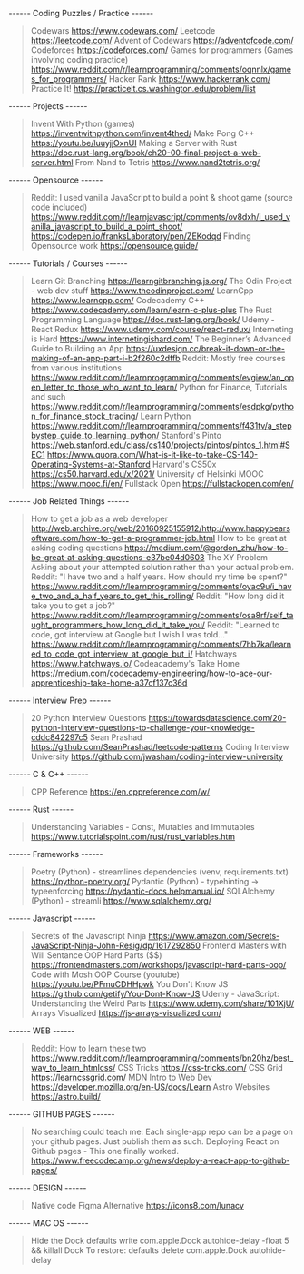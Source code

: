 ------ Coding Puzzles / Practice ------
> Codewars
https://www.codewars.com/
> Leetcode
https://leetcode.com/
> Advent of Codewars
https://adventofcode.com/
> Codeforces 
https://codeforces.com/
> Games for programmers (Games involving coding practice)
https://www.reddit.com/r/learnprogramming/comments/oqnnlx/games_for_programmers/
> Hacker Rank
https://www.hackerrank.com/
> Practice It!
https://practiceit.cs.washington.edu/problem/list




------ Projects ------
> Invent With Python (games)
https://inventwithpython.com/invent4thed/
> Make Pong C++
https://youtu.be/luuyjjOxnUI
> Making a Server with Rust
https://doc.rust-lang.org/book/ch20-00-final-project-a-web-server.html
> From Nand to Tetris
https://www.nand2tetris.org/




------ Opensource ------
> Reddit: I used vanilla JavaScript to build a point & shoot game (source code included)
https://www.reddit.com/r/learnjavascript/comments/ov8dxh/i_used_vanilla_javascript_to_build_a_point_shoot/
https://codepen.io/franksLaboratory/pen/ZEKodqd
> Finding Opensource work
https://opensource.guide/




------ Tutorials / Courses ------
> Learn Git Branching
https://learngitbranching.js.org/
> The Odin Project - web dev stuff
https://www.theodinproject.com/
> LearnCpp
https://www.learncpp.com/
> Codecademy C++
https://www.codecademy.com/learn/learn-c-plus-plus
> The Rust Programming Language
https://doc.rust-lang.org/book/ 
> Udemy - React Redux
https://www.udemy.com/course/react-redux/
> Interneting is Hard
https://www.internetingishard.com/
> The Beginner’s Advanced Guide to Building an App
https://uxdesign.cc/break-it-down-or-the-making-of-an-app-part-i-b2f260c2dffb
> Reddit: Mostly free courses from various institutions
https://www.reddit.com/r/learnprogramming/comments/evgiew/an_open_letter_to_those_who_want_to_learn/
> Python for Finance, Tutorials and such
https://www.reddit.com/r/learnprogramming/comments/esdpkg/python_for_finance_stock_trading/
> Learn Python
https://www.reddit.com/r/learnprogramming/comments/f431tv/a_stepbystep_guide_to_learning_python/
> Stanford's Pinto
https://web.stanford.edu/class/cs140/projects/pintos/pintos_1.html#SEC1
https://www.quora.com/What-is-it-like-to-take-CS-140-Operating-Systems-at-Stanford
> Harvard's CS50x
https://cs50.harvard.edu/x/2021/
> University of Helsinki MOOC
https://www.mooc.fi/en/
> Fullstack Open
https://fullstackopen.com/en/





------ Job Related Things ------
> How to get a job as a web developer
http://web.archive.org/web/20160925155912/http://www.happybearsoftware.com/how-to-get-a-programmer-job.html
> How to be great at asking coding questions
https://medium.com/@gordon_zhu/how-to-be-great-at-asking-questions-e37be04d0603
> The XY Problem
Asking about your attempted solution rather than your actual problem. 
> Reddit: "I have two and a half years. How should my time be spent?"
https://www.reddit.com/r/learnprogramming/comments/oyac9u/i_have_two_and_a_half_years_to_get_this_rolling/
> Reddit: "How long did it take you to get a job?"
https://www.reddit.com/r/learnprogramming/comments/osa8rf/self_taught_programmers_how_long_did_it_take_you/
Reddit: "Learned to code, got interview at Google but I wish I was told..."
https://www.reddit.com/r/learnprogramming/comments/7hb7ka/learned_to_code_got_interview_at_google_but_i/
> Hatchways
https://www.hatchways.io/
> Codeacademy's Take Home
https://medium.com/codecademy-engineering/how-to-ace-our-apprenticeship-take-home-a37cf137c36d

------ Interview Prep ------
> 20 Python Interview Questions
https://towardsdatascience.com/20-python-interview-questions-to-challenge-your-knowledge-cddc842297c5
> Sean Prashad
https://github.com/SeanPrashad/leetcode-patterns
> Coding Interview University
https://github.com/jwasham/coding-interview-university




------ C & C++ ------
> CPP Reference
https://en.cppreference.com/w/

------ Rust ------
> Understanding Variables - Const, Mutables and Immutables
https://www.tutorialspoint.com/rust/rust_variables.htm

------ Frameworks ------
> Poetry (Python) - streamlines dependencies (venv, requirements.txt)
https://python-poetry.org/
> Pydantic (Python) - typehinting -> typeenforcing
https://pydantic-docs.helpmanual.io/
> SQLAlchemy (Python) - streamli
https://www.sqlalchemy.org/


------ Javascript ------
> Secrets of the Javascript Ninja
https://www.amazon.com/Secrets-JavaScript-Ninja-John-Resig/dp/1617292850
> Frontend Masters with Will Sentance OOP Hard Parts ($$)
https://frontendmasters.com/workshops/javascript-hard-parts-oop/
> Code with Mosh OOP Course (youtube)
https://youtu.be/PFmuCDHHpwk
> You Don't Know JS 
https://github.com/getify/You-Dont-Know-JS
> Udemy - JavaScript: Understanding the Weird Parts
https://www.udemy.com/share/101XjU/
> Arrays Visualized
https://js-arrays-visualized.com/


------ WEB ------
> Reddit: How to learn these two
https://www.reddit.com/r/learnprogramming/comments/bn20hz/best_way_to_learn_htmlcss/
> CSS Tricks
https://css-tricks.com/
> CSS Grid
https://learncssgrid.com/
> MDN Intro to Web Dev
https://developer.mozilla.org/en-US/docs/Learn
> Astro Websites
https://astro.build/


------ GITHUB PAGES ------
> No searching could teach me: 
Each single-app repo can be a page on your github pages. Just publish them as such.
> Deploying React on Github pages - This one finally worked.
https://www.freecodecamp.org/news/deploy-a-react-app-to-github-pages/

------ DESIGN ------
> Native code Figma Alternative
https://icons8.com/lunacy

------ MAC OS ------
> Hide the Dock
defaults write com.apple.Dock autohide-delay -float 5 && killall Dock 
To restore: defaults delete com.apple.Dock autohide-delay 